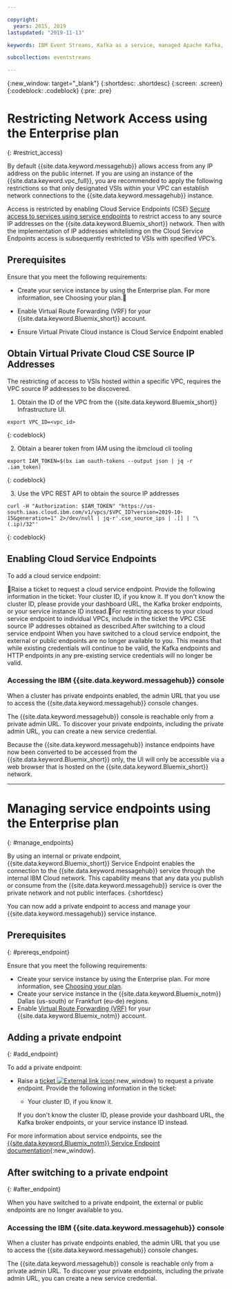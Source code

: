 ```yaml
---

copyright:
  years: 2015, 2019
lastupdated: "2019-11-13"

keywords: IBM Event Streams, Kafka as a service, managed Apache Kafka, service endpoints

subcollection: eventstreams

---
```


{:new_window: target="_blank"}
{:shortdesc: .shortdesc}
{:screen: .screen}
{:codeblock: .codeblock}
{:pre: .pre}


# Restricting Network Access using the Enterprise plan
{: #restrict_access}

By default {{site.data.keyword.messagehub}} allows access from any IP address on the public internet. If you are using an instance of the {{site.data.keyword.vpc_full}}, you are recommended to apply the following restrictions so that only designated VSIs within your VPC can establish network connections to the {{site.data.keyword.messagehub}} instance. 

Access is restricted by enabling Cloud Service Endpoints (CSE) [Secure access to services using service endpoints](/docs/resources?topic=resources-service-endpoints) to restrict access to any source IP addresses on the {{site.data.keyword.Bluemix_short}} network. Then with the implementation of IP addresses whitelisting on the Cloud Service Endpoints access is subsequently restricted to VSIs with specified VPC’s. 

## Prerequisites

Ensure that you meet the following requirements:
* Create your service instance by using the Enterprise plan. For more information, see Choosing your plan.

* Enable Virtual Route Forwarding (VRF) for your {{site.data.keyword.Bluemix_short}} account.

* Ensure Virtual Private Cloud instance is Cloud Service Endpoint enabled

## Obtain Virtual Private Cloud CSE Source IP Addresses

The restricting of access to VSIs hosted within a specific VPC, requires the VPC source IP addresses to be discovered. 

1. Obtain the ID of the VPC from the {{site.data.keyword.Bluemix_short}} Infrastructure UI.
```
export VPC_ID=<vpc_id>
```
{: codeblock}

2. Obtain a bearer token from IAM using the ibmcloud cli tooling
```
export IAM_TOKEN=$(bx iam oauth-tokens --output json | jq -r .iam_token)
```
{: codeblock}

3. Use the VPC REST API to obtain the source IP addresses
```
curl -H "Authorization: $IAM_TOKEN" "https://us-south.iaas.cloud.ibm.com/v1/vpcs/$VPC_ID?version=2019-10-15&generation=1" 2>/dev/null | jq-r'.cse_source_ips | .[] | "\(.ip)/32"'
```
{: codeblock}

## Enabling Cloud Service Endpoints 

To add a cloud service endpoint:

Raise a ticket to request a cloud service endpoint. Provide the following information in the ticket:
Your cluster ID, if you know it. If you don't know the cluster ID, please provide your dashboard URL, the Kafka broker endpoints, or your service instance ID instead.For restricting access to your cloud service endpoint to individual VPCs, include in the ticket the VPC CSE source IP addresses obtained as described.After switching to a cloud service endpoint When you have switched to a cloud service endpoint, the external or public endpoints are no longer available to you. This means that while existing credentials will continue to be valid, the Kafka endpoints and HTTP endpoints in any pre-existing service credentials will no longer be valid.

### Accessing the IBM {{site.data.keyword.messagehub}} console

When a cluster has private endpoints enabled, the admin URL that you use to access the {{site.data.keyword.messagehub}} console changes.

The {{site.data.keyword.messagehub}} console is reachable only from a private admin URL. To discover your private endpoints, including the private admin URL, you can create a new service credential.

Because the {{site.data.keyword.messagehub}} instance endpoints have now been converted to be accessed from the {{site.data.keyword.Bluemix_short}} only, the UI will only be accessible via a web browser that is hosted on the {{site.data.keyword.Bluemix_short}} network.



------------------------------------------
# Managing service endpoints using the Enterprise plan
{: #manage_endpoints}

By using an internal or private endpoint, {{site.data.keyword.Bluemix_short}} Service Endpoint enables the connection to the {{site.data.keyword.messagehub}} service through the internal IBM Cloud network. This capability means that any data you publish or consume from the {{site.data.keyword.messagehub}} 
service is over the private network and not public interfaces.
{:shortdesc}

You can now add a private endpoint to access and manage your {{site.data.keyword.messagehub}} service instance.

## Prerequisites
{: #prereqs_endpoint}

Ensure that you meet the following requirements:
- Create your service instance by using the Enterprise plan. For more information, see [Choosing your plan](/docs/services/EventStreams?topic=eventstreams-plan_choose).
- Create your service instance in the {{site.data.keyword.Bluemix_notm}} Dallas (us-south) or Frankfurt (eu-de) regions.
- Enable [Virtual Route Forwarding (VRF)](/docs/infrastructure/direct-link?topic=direct-link-overview-of-virtual-routing-and-forwarding-vrf-on-ibm-cloud#overview-of-virtual-routing-and-forwarding-vrf-on-ibm-cloud) for your {{site.data.keyword.Bluemix_notm}} account.

## Adding a private endpoint
{: #add_endpoint}

To add a private endpoint:

* Raise a [ticket ![External link icon](../../icons/launch-glyph.svg "External link icon")](/docs/get-support?topic=get-support-getting-customer-support#using-avatar){:new_window} to request a private endpoint. Provide the following information in the ticket:

    * Your cluster ID, if you know it.

    If you don't know the cluster ID, please provide your dashboard URL, the Kafka broker endpoints, or your service instance ID instead.
  

For more information about service endpoints, see the [{{site.data.keyword.Bluemix_notm}} Service Endpoint documentation](/docs/resources?topic=resources-service-endpoints#about){:new_window}.


## After switching to a private endpoint
{: #after_endpoint}

When you have switched to a private endpoint, the external or public endpoints are no longer available to you.


### Accessing the IBM {{site.data.keyword.messagehub}} console

When a cluster has private endpoints enabled, the admin URL that you use to access the {{site.data.keyword.messagehub}} console changes.

The {{site.data.keyword.messagehub}} console is reachable only from a private admin URL. To discover your private endpoints, including the private admin URL, you can create a new service credential.

<!--
1. On the service details page, click **Manage endpoints**. You can see the external endpoint assigned to your service instance.
2. Click  **Add internal endpoint**. An internal endpoint is assigned to your service instance.
3. **Optional.** Use the endpoint toggle to enable or disable endpoints as needed.
-->

